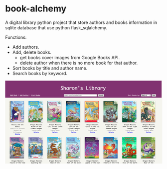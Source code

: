 # book-alchemy
A digital library python project that store authors and books information in sqlite database that use python flask_sqlalchemy.

Functions:
- Add authors.
- Add, delete books.
  - get books cover images from Google Books API.
  - delete author when there is no more book for that author.
- Sort books by title and author name.
- Search books by keyword.

![img.png](static%2Fimg.png)